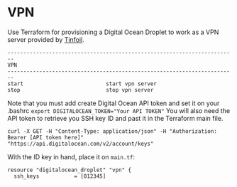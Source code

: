 # VPN

Use Terraform for provisioning a Digital Ocean Droplet to work as a VPN server provided by [Tinfoil](https://github.com/tinfoil/openvpn_autoconfig/blob/master/bin/openvpn.sh).

```
------------------------------------------------------------------------
VPN
------------------------------------------------------------------------
start                          start vpn server
stop                           stop vpn server
```

Note that you must add create Digital Ocean API token and set it on your .bashrc `export DIGITALOCEAN_TOKEN="Your API TOKEN"`
You will also need the API token to retrieve you SSH key ID and past it in the Terraform main file.

```
curl -X GET -H "Content-Type: application/json" -H "Authorization: Bearer [API token here]" "https://api.digitalocean.com/v2/account/keys"
```

With the ID key in hand, place it on `main.tf`:

```
resource "digitalocean_droplet" "vpn" {
  ssh_keys           = [012345]
```
